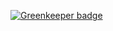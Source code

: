 

[![Greenkeeper badge](https://badges.greenkeeper.io/oreporan/wePlay2.0.svg)](https://greenkeeper.io/)